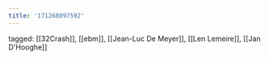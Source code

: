 ```yaml
---
title: '171268097592'
---
```

tagged: [[32Crash]], [[ebm]], [[Jean-Luc De Meyer]], [[Len Lemeire]], [[Jan D'Hooghe]]
<iframe frameborder="0" height="1" id="ga_target" scrolling="no" style="background-color:transparent; overflow:hidden; position:absolute; top:0; left:0; z-index:9999;" width="1"></iframe>